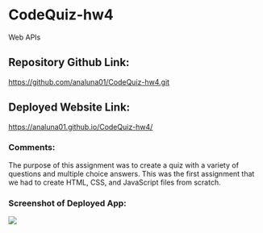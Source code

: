 # CodeQuiz-hw4
Web APIs

## Repository Github Link:
https://github.com/analuna01/CodeQuiz-hw4.git

## Deployed Website Link:
https://analuna01.github.io/CodeQuiz-hw4/

### Comments:
The purpose of this assignment was to create a quiz with a variety of questions and multiple choice answers. This was the first assignment that we had to create HTML, CSS, and JavaScript files from scratch. 

### Screenshot of Deployed App:
<img src="DeployedApp.jpg" width:500>
